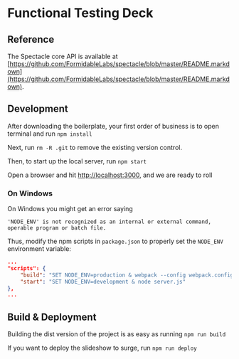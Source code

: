 # Functional Testing Deck

## Reference

The Spectacle core API is available at [https://github.com/FormidableLabs/spectacle/blob/master/README.markdown](https://github.com/FormidableLabs/spectacle/blob/master/README.markdown).

## Development

After downloading the boilerplate, your first order of business is to open terminal and run `npm install`

Next, run `rm -R .git` to remove the existing version control.

Then, to start up the local server, run `npm start`

Open a browser and hit [http://localhost:3000](http://localhost:3000), and we are ready to roll

### On Windows

On Windows you might get an error saying

```
'NODE_ENV' is not recognized as an internal or external command,
operable program or batch file.
```

Thus, modify the npm scripts in `package.json` to properly set the `NODE_ENV` environment variable:

```json
...
"scripts": {
    "build": "SET NODE_ENV=production & webpack --config webpack.config.production.js",
    "start": "SET NODE_ENV=development & node server.js"
},
...
```

## Build & Deployment

Building the dist version of the project is as easy as running `npm run build`

If you want to deploy the slideshow to surge, run `npm run deploy`
